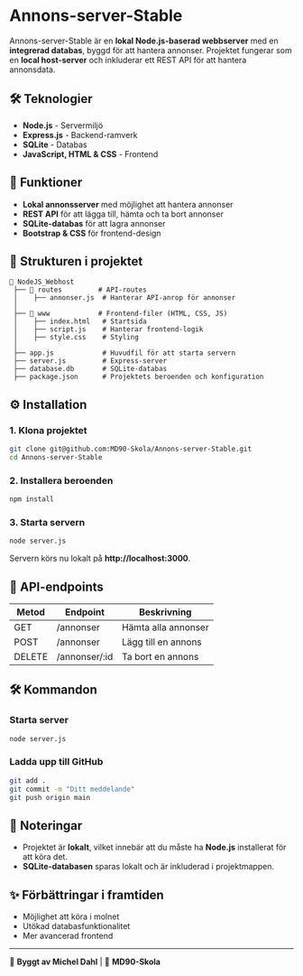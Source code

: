 # Annons-server-Stable

Annons-server-Stable är en **lokal Node.js-baserad webbserver** med en **integrerad databas**, byggd för att hantera annonser. Projektet fungerar som en **local host-server** och inkluderar ett REST API för att hantera annonsdata.

## 🛠 Teknologier
- **Node.js** - Servermiljö
- **Express.js** - Backend-ramverk
- **SQLite** - Databas
- **JavaScript, HTML & CSS** - Frontend

## 🚀 Funktioner
- **Lokal annonsserver** med möjlighet att hantera annonser
- **REST API** för att lägga till, hämta och ta bort annonser
- **SQLite-databas** för att lagra annonser
- **Bootstrap & CSS** för frontend-design

## 📂 Strukturen i projektet
```
📁 NodeJS_Webhost
 ├── 📁 routes         # API-routes
 │    ├── annonser.js  # Hanterar API-anrop för annonser
 │
 ├── 📁 www            # Frontend-filer (HTML, CSS, JS)
 │    ├── index.html   # Startsida
 │    ├── script.js    # Hanterar frontend-logik
 │    ├── style.css    # Styling
 │
 ├── app.js            # Huvudfil för att starta servern
 ├── server.js         # Express-server
 ├── database.db       # SQLite-databas
 ├── package.json      # Projektets beroenden och konfiguration
```

## ⚙️ Installation
### 1. Klona projektet
```bash
git clone git@github.com:MD90-Skola/Annons-server-Stable.git
cd Annons-server-Stable
```

### 2. Installera beroenden
```bash
npm install
```

### 3. Starta servern
```bash
node server.js
```
Servern körs nu lokalt på **http://localhost:3000**.

## 📡 API-endpoints
| Metod  | Endpoint       | Beskrivning              |
|--------|---------------|--------------------------|
| GET    | /annonser     | Hämta alla annonser      |
| POST   | /annonser     | Lägg till en annons      |
| DELETE | /annonser/:id | Ta bort en annons       |

## 🛠 Kommandon
### Starta server
```bash
node server.js
```
### Ladda upp till GitHub
```bash
git add .
git commit -m "Ditt meddelande"
git push origin main
```

## 📌 Noteringar
- Projektet är **lokalt**, vilket innebär att du måste ha **Node.js** installerat för att köra det.
- **SQLite-databasen** sparas lokalt och är inkluderad i projektmappen.

## ✨ Förbättringar i framtiden
- Möjlighet att köra i molnet
- Utökad databasfunktionalitet
- Mer avancerad frontend

---
📌 **Byggt av Michel Dahl** | 🚀 **MD90-Skola**
